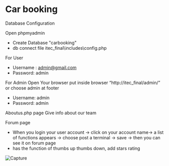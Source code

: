 # Car booking
Database Configuration

Open phpmyadmin
- Create Database "carbooking"
- db connect file itec_final\includes\config.php

For User
- Username : admin@gmail.com	
- Password: admin

For Admin
Open Your browser put inside browser “http://itec_final/admin/” or choose admin at footer
- Username: admin
- Password: admin

Aboutus.php page
Give info about our team

Forum page
- When you login your user account -> click on your account name-> a list of functions appears ->
choose post a terminal -> save -> then you can see it on forum page
- has the function of thumbs up thumbs down, add stars rating

![Capture](https://user-images.githubusercontent.com/81355730/125187312-38edb000-e259-11eb-9644-1d7a1fe1c2c7.PNG)
